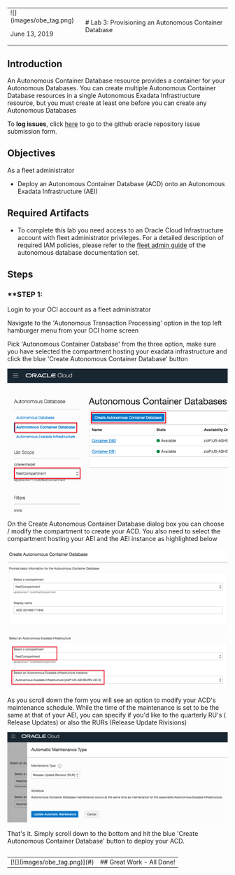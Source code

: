 <table class="tbl-heading"><tr><td class="td-logo">![](images/obe_tag.png)

June 13, 2019
</td>
<td class="td-banner">
# Lab 3: Provisioning an Autonomous Container Database
</td></tr><table>

## Introduction
An Autonomous Container Database resource provides a container for your Autonomous Databases. You can create multiple Autonomous Container Database resources in a single Autonomous Exadata Infrastructure resource, but you must create at least one before you can create any Autonomous Databases



To **log issues**, click [here](https://github.com/oracle/learning-library/issues/new) to go to the github oracle repository issue submission form.

## Objectives

As a fleet administrator
- Deploy an Autonomous Container Database (ACD) onto an Autonomous Exadata Infrastructure (AEI)

## Required Artifacts

- To complete this lab you need access to an Oracle Cloud Infrastructure account with fleet administrator privileges. For a detailed description of required IAM policies, please refer to the [fleet admin guide](https://docs.oracle.com/en/cloud/paas/atp-cloud/atpfg/index.html) of the autonomous database documentation set.


## Steps

### **STEP 1:

Login to your OCI account as a fleet administrator

Navigate to the 'Autonomous Transaction Processing' option in the top left hamburger menu from your OCI home screen

Pick 'Autonomous Container Database' from the three option, make sure you have selected the compartment hosting your exadata infrastructure and click the blue 'Create Autonomous Container Database' button

![create_acd](./images/300/create_acd.png)

On the Create Autonomous Container Database dialog box you can choose / modify the compartment to create your ACD. You also need to select the compartment hosting your AEI and the AEI instance as highlighted below

![create_acd2](./images/300/create_acd2.png)

As you scroll down the form you will see an option to modify your ACD's maintenance schedule. While the time of the maintenance is set to be the same at that of your AEI, you can specify if you'd like to the quarterly RU's ( Release Updates) or also the RURs (Release Update Rivisions)

![create_acd3](./images/300/create_acd3.png)

That's it. Simply scroll down to the bottom and hit the blue 'Create Autonomous Container Database' button to deploy your ACD.

<table>
<tr><td class="td-logo">[![](images/obe_tag.png)](#)</td>
<td class="td-banner">
## Great Work - All Done!
</td>
</tr>
<table>